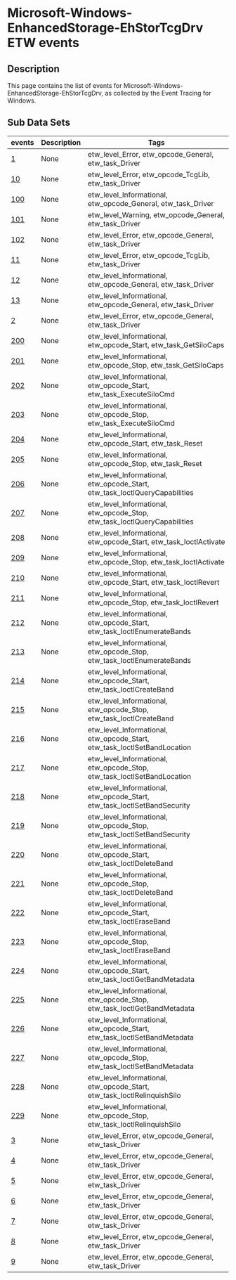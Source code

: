 # Microsoft-Windows-EnhancedStorage-EhStorTcgDrv ETW events

## Description
This page contains the list of events for Microsoft-Windows-EnhancedStorage-EhStorTcgDrv, as collected by the Event Tracing for Windows.

## Sub Data Sets
|events|Description|Tags|
|---|---|---|
|[1](events/event-1.md)|None|etw_level_Error, etw_opcode_General, etw_task_Driver|
|[10](events/event-10.md)|None|etw_level_Error, etw_opcode_TcgLib, etw_task_Driver|
|[100](events/event-100.md)|None|etw_level_Informational, etw_opcode_General, etw_task_Driver|
|[101](events/event-101.md)|None|etw_level_Warning, etw_opcode_General, etw_task_Driver|
|[102](events/event-102.md)|None|etw_level_Error, etw_opcode_General, etw_task_Driver|
|[11](events/event-11.md)|None|etw_level_Error, etw_opcode_TcgLib, etw_task_Driver|
|[12](events/event-12.md)|None|etw_level_Informational, etw_opcode_General, etw_task_Driver|
|[13](events/event-13.md)|None|etw_level_Informational, etw_opcode_General, etw_task_Driver|
|[2](events/event-2.md)|None|etw_level_Error, etw_opcode_General, etw_task_Driver|
|[200](events/event-200.md)|None|etw_level_Informational, etw_opcode_Start, etw_task_GetSiloCaps|
|[201](events/event-201.md)|None|etw_level_Informational, etw_opcode_Stop, etw_task_GetSiloCaps|
|[202](events/event-202.md)|None|etw_level_Informational, etw_opcode_Start, etw_task_ExecuteSiloCmd|
|[203](events/event-203.md)|None|etw_level_Informational, etw_opcode_Stop, etw_task_ExecuteSiloCmd|
|[204](events/event-204.md)|None|etw_level_Informational, etw_opcode_Start, etw_task_Reset|
|[205](events/event-205.md)|None|etw_level_Informational, etw_opcode_Stop, etw_task_Reset|
|[206](events/event-206.md)|None|etw_level_Informational, etw_opcode_Start, etw_task_IoctlQueryCapabilities|
|[207](events/event-207.md)|None|etw_level_Informational, etw_opcode_Stop, etw_task_IoctlQueryCapabilities|
|[208](events/event-208.md)|None|etw_level_Informational, etw_opcode_Start, etw_task_IoctlActivate|
|[209](events/event-209.md)|None|etw_level_Informational, etw_opcode_Stop, etw_task_IoctlActivate|
|[210](events/event-210.md)|None|etw_level_Informational, etw_opcode_Start, etw_task_IoctlRevert|
|[211](events/event-211.md)|None|etw_level_Informational, etw_opcode_Stop, etw_task_IoctlRevert|
|[212](events/event-212.md)|None|etw_level_Informational, etw_opcode_Start, etw_task_IoctlEnumerateBands|
|[213](events/event-213.md)|None|etw_level_Informational, etw_opcode_Stop, etw_task_IoctlEnumerateBands|
|[214](events/event-214.md)|None|etw_level_Informational, etw_opcode_Start, etw_task_IoctlCreateBand|
|[215](events/event-215.md)|None|etw_level_Informational, etw_opcode_Stop, etw_task_IoctlCreateBand|
|[216](events/event-216.md)|None|etw_level_Informational, etw_opcode_Start, etw_task_IoctlSetBandLocation|
|[217](events/event-217.md)|None|etw_level_Informational, etw_opcode_Stop, etw_task_IoctlSetBandLocation|
|[218](events/event-218.md)|None|etw_level_Informational, etw_opcode_Start, etw_task_IoctlSetBandSecurity|
|[219](events/event-219.md)|None|etw_level_Informational, etw_opcode_Stop, etw_task_IoctlSetBandSecurity|
|[220](events/event-220.md)|None|etw_level_Informational, etw_opcode_Start, etw_task_IoctlDeleteBand|
|[221](events/event-221.md)|None|etw_level_Informational, etw_opcode_Stop, etw_task_IoctlDeleteBand|
|[222](events/event-222.md)|None|etw_level_Informational, etw_opcode_Start, etw_task_IoctlEraseBand|
|[223](events/event-223.md)|None|etw_level_Informational, etw_opcode_Stop, etw_task_IoctlEraseBand|
|[224](events/event-224.md)|None|etw_level_Informational, etw_opcode_Start, etw_task_IoctlGetBandMetadata|
|[225](events/event-225.md)|None|etw_level_Informational, etw_opcode_Stop, etw_task_IoctlGetBandMetadata|
|[226](events/event-226.md)|None|etw_level_Informational, etw_opcode_Start, etw_task_IoctlSetBandMetadata|
|[227](events/event-227.md)|None|etw_level_Informational, etw_opcode_Stop, etw_task_IoctlSetBandMetadata|
|[228](events/event-228.md)|None|etw_level_Informational, etw_opcode_Start, etw_task_IoctlRelinquishSilo|
|[229](events/event-229.md)|None|etw_level_Informational, etw_opcode_Stop, etw_task_IoctlRelinquishSilo|
|[3](events/event-3.md)|None|etw_level_Error, etw_opcode_General, etw_task_Driver|
|[4](events/event-4.md)|None|etw_level_Error, etw_opcode_General, etw_task_Driver|
|[5](events/event-5.md)|None|etw_level_Error, etw_opcode_General, etw_task_Driver|
|[6](events/event-6.md)|None|etw_level_Error, etw_opcode_General, etw_task_Driver|
|[7](events/event-7.md)|None|etw_level_Error, etw_opcode_General, etw_task_Driver|
|[8](events/event-8.md)|None|etw_level_Error, etw_opcode_General, etw_task_Driver|
|[9](events/event-9.md)|None|etw_level_Error, etw_opcode_General, etw_task_Driver|
